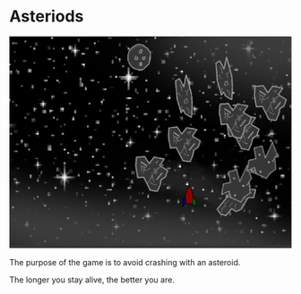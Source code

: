 
# Asteriods

![Game Screenshot](game-screenshot.png)

The purpose of the game is to avoid crashing with an asteroid. 

The longer you stay alive, the better you are.
